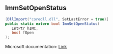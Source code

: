 ## ImmSetOpenStatus

```csharp
[DllImport("coredll.dll", SetLastError = true)]
public static extern bool ImmSetOpenStatus(
   IntPtr hIMC,
   bool fOpen
);
```

Microsoft documentation: [Link](https://docs.microsoft.com/en-us/windows/win32/api/imm/nf-imm-immsetopenstatus)
